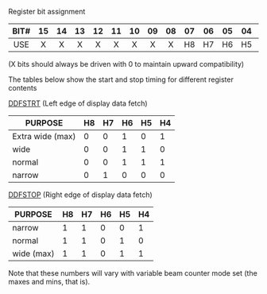 Register bit assignment

| BIT# | 15 | 14 | 13 | 12 | 11 | 10 | 09 | 08 | 07 | 06 | 05 | 04 | 03 | 02 | 01 | 00 |
|:-:|:-:|:-:|:-:|:-:|:-:|:-:|:-:|:-:|:-:|:-:|:-:|:-:|:-:|:-:|:-:|:-:|
| USE |  X |  X |  X |  X |  X |  X |  X |  X | H8 | H7 | H6 | H5 | H4 | H3 | H2 |  X |

(X bits should always be driven with 0 to maintain upward
compatibility)

The tables below show the start and stop timing for
different register contents

[DDFSTRT](DDFSTRT.md) (Left edge of display data fetch)

| PURPOSE          | H8 | H7 | H6 | H5 | H4 |
|---|---|---|---|---|---|
| Extra wide (max) | 0  | 0  | 1  | 0  | 1  |
| wide             | 0  | 0  | 1  | 1  | 0  |
| normal           | 0  | 0  | 1  | 1  | 1  |
| narrow           | 0  | 1  | 0  | 0  | 0  |


[DDFSTOP](DDFSTRT.md) (Right edge of display data fetch)

| PURPOSE          | H8 | H7 | H6 | H5 | H4 |
|---|---|---|---|---|---|
| narrow           | 1  | 1  | 0  | 0  | 1  |
| normal           | 1  | 1  | 0  | 1  | 0  |
| wide (max)       | 1  | 1  | 0  | 1  | 1  |


Note that these numbers will vary with variable beam counter
mode set (the maxes and mins, that is).